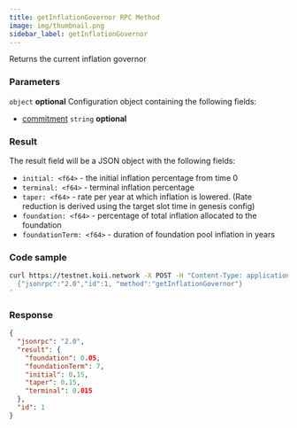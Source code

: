 ```yaml
---
title: getInflationGovernor RPC Method
image: img/thumbnail.png
sidebar_label: getInflationGovernor
---
```


Returns the current inflation governor

### Parameters
`object` **optional**
Configuration object containing the following fields:
- [commitment](/develop/rpcapi/intro#configuring-state-commitment) `string` **optional**
### Result

The result field will be a JSON object with the following fields:

*   `initial: <f64>` - the initial inflation percentage from time 0
*   `terminal: <f64>` - terminal inflation percentage
*   `taper: <f64>` - rate per year at which inflation is lowered. (Rate reduction is derived using the target slot time in genesis config)
*   `foundation: <f64>` - percentage of total inflation allocated to the foundation
*   `foundationTerm: <f64>` - duration of foundation pool inflation in years

### Code sample

```sh
curl https://testnet.koii.network -X POST -H "Content-Type: application/json" -d '
  {"jsonrpc":"2.0","id":1, "method":"getInflationGovernor"}
'
```


### Response

```json
{
  "jsonrpc": "2.0",
  "result": {
    "foundation": 0.05,
    "foundationTerm": 7,
    "initial": 0.15,
    "taper": 0.15,
    "terminal": 0.015
  },
  "id": 1
}
```

